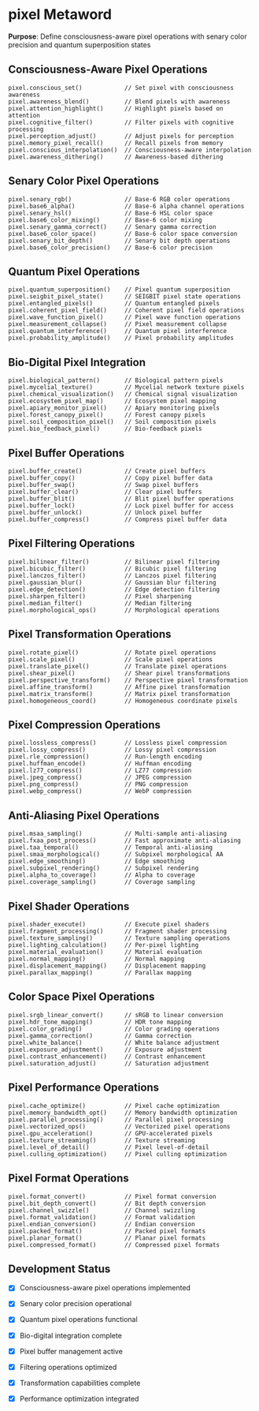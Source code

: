 # pixel Metaword

**Purpose**: Define consciousness-aware pixel operations with senary color precision and quantum superposition states

## Consciousness-Aware Pixel Operations

```hyphos
pixel.conscious_set()            // Set pixel with consciousness awareness
pixel.awareness_blend()          // Blend pixels with awareness
pixel.attention_highlight()      // Highlight pixels based on attention
pixel.cognitive_filter()         // Filter pixels with cognitive processing
pixel.perception_adjust()        // Adjust pixels for perception
pixel.memory_pixel_recall()      // Recall pixels from memory
pixel.conscious_interpolation()  // Consciousness-aware interpolation
pixel.awareness_dithering()      // Awareness-based dithering
```

## Senary Color Pixel Operations

```hyphos
pixel.senary_rgb()               // Base-6 RGB color operations
pixel.base6_alpha()              // Base-6 alpha channel operations
pixel.senary_hsl()               // Base-6 HSL color space
pixel.base6_color_mixing()       // Base-6 color mixing
pixel.senary_gamma_correct()     // Senary gamma correction
pixel.base6_color_space()        // Base-6 color space conversion
pixel.senary_bit_depth()         // Senary bit depth operations
pixel.base6_color_precision()    // Base-6 color precision
```

## Quantum Pixel Operations

```hyphos
pixel.quantum_superposition()    // Pixel quantum superposition
pixel.seigbit_pixel_state()      // SEIGBIT pixel state operations
pixel.entangled_pixels()         // Quantum entangled pixels
pixel.coherent_pixel_field()     // Coherent pixel field operations
pixel.wave_function_pixel()      // Pixel wave function operations
pixel.measurement_collapse()     // Pixel measurement collapse
pixel.quantum_interference()     // Quantum pixel interference
pixel.probability_amplitude()    // Pixel probability amplitudes
```

## Bio-Digital Pixel Integration

```hyphos
pixel.biological_pattern()       // Biological pattern pixels
pixel.mycelial_texture()         // Mycelial network texture pixels
pixel.chemical_visualization()   // Chemical signal visualization
pixel.ecosystem_pixel_map()      // Ecosystem pixel mapping
pixel.apiary_monitor_pixel()     // Apiary monitoring pixels
pixel.forest_canopy_pixel()      // Forest canopy pixels
pixel.soil_composition_pixel()   // Soil composition pixels
pixel.bio_feedback_pixel()       // Bio-feedback pixels
```

## Pixel Buffer Operations

```hyphos
pixel.buffer_create()            // Create pixel buffers
pixel.buffer_copy()              // Copy pixel buffer data
pixel.buffer_swap()              // Swap pixel buffers
pixel.buffer_clear()             // Clear pixel buffers
pixel.buffer_blit()              // Blit pixel buffer operations
pixel.buffer_lock()              // Lock pixel buffer for access
pixel.buffer_unlock()            // Unlock pixel buffer
pixel.buffer_compress()          // Compress pixel buffer data
```

## Pixel Filtering Operations

```hyphos
pixel.bilinear_filter()          // Bilinear pixel filtering
pixel.bicubic_filter()           // Bicubic pixel filtering
pixel.lanczos_filter()           // Lanczos pixel filtering
pixel.gaussian_blur()            // Gaussian blur filtering
pixel.edge_detection()           // Edge detection filtering
pixel.sharpen_filter()           // Pixel sharpening
pixel.median_filter()            // Median filtering
pixel.morphological_ops()        // Morphological operations
```

## Pixel Transformation Operations

```hyphos
pixel.rotate_pixel()             // Rotate pixel operations
pixel.scale_pixel()              // Scale pixel operations
pixel.translate_pixel()          // Translate pixel operations
pixel.shear_pixel()              // Shear pixel transformations
pixel.perspective_transform()    // Perspective pixel transformation
pixel.affine_transform()         // Affine pixel transformation
pixel.matrix_transform()         // Matrix pixel transformation
pixel.homogeneous_coord()        // Homogeneous coordinate pixels
```

## Pixel Compression Operations

```hyphos
pixel.lossless_compress()        // Lossless pixel compression
pixel.lossy_compress()           // Lossy pixel compression
pixel.rle_compression()          // Run-length encoding
pixel.huffman_encode()           // Huffman encoding
pixel.lz77_compress()            // LZ77 compression
pixel.jpeg_compress()            // JPEG compression
pixel.png_compress()             // PNG compression
pixel.webp_compress()            // WebP compression
```

## Anti-Aliasing Pixel Operations

```hyphos
pixel.msaa_sampling()            // Multi-sample anti-aliasing
pixel.fxaa_post_process()        // Fast approximate anti-aliasing
pixel.taa_temporal()             // Temporal anti-aliasing
pixel.smaa_morphological()       // Subpixel morphological AA
pixel.edge_smoothing()           // Edge smoothing
pixel.subpixel_rendering()       // Subpixel rendering
pixel.alpha_to_coverage()        // Alpha to coverage
pixel.coverage_sampling()        // Coverage sampling
```

## Pixel Shader Operations

```hyphos
pixel.shader_execute()           // Execute pixel shaders
pixel.fragment_processing()      // Fragment shader processing
pixel.texture_sampling()         // Texture sampling operations
pixel.lighting_calculation()     // Per-pixel lighting
pixel.material_evaluation()      // Material evaluation
pixel.normal_mapping()           // Normal mapping
pixel.displacement_mapping()     // Displacement mapping
pixel.parallax_mapping()         // Parallax mapping
```

## Color Space Pixel Operations

```hyphos
pixel.srgb_linear_convert()      // sRGB to linear conversion
pixel.hdr_tone_mapping()         // HDR tone mapping
pixel.color_grading()            // Color grading operations
pixel.gamma_correction()         // Gamma correction
pixel.white_balance()            // White balance adjustment
pixel.exposure_adjustment()      // Exposure adjustment
pixel.contrast_enhancement()     // Contrast enhancement
pixel.saturation_adjust()        // Saturation adjustment
```

## Pixel Performance Operations

```hyphos
pixel.cache_optimize()           // Pixel cache optimization
pixel.memory_bandwidth_opt()     // Memory bandwidth optimization
pixel.parallel_processing()      // Parallel pixel processing
pixel.vectorized_ops()           // Vectorized pixel operations
pixel.gpu_acceleration()         // GPU-accelerated pixels
pixel.texture_streaming()        // Texture streaming
pixel.level_of_detail()          // Pixel level-of-detail
pixel.culling_optimization()     // Pixel culling optimization
```

## Pixel Format Operations

```hyphos
pixel.format_convert()           // Pixel format conversion
pixel.bit_depth_convert()        // Bit depth conversion
pixel.channel_swizzle()          // Channel swizzling
pixel.format_validation()        // Format validation
pixel.endian_conversion()        // Endian conversion
pixel.packed_format()            // Packed pixel formats
pixel.planar_format()            // Planar pixel formats
pixel.compressed_format()        // Compressed pixel formats
```

## Development Status

- [x] Consciousness-aware pixel operations implemented
- [x] Senary color precision operational
- [x] Quantum pixel operations functional
- [x] Bio-digital integration complete
- [x] Pixel buffer management active
- [x] Filtering operations optimized
- [x] Transformation capabilities complete
- [x] Performance optimization integrated

